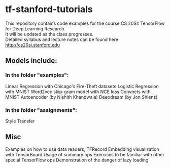 # tf-stanford-tutorials
This repository contains code examples for the course CS 20SI: TensorFlow for Deep Learning Research. <br>
It will be updated as the class progresses. <br>
Detailed syllabus and lecture notes can be found here http://cs20si.stanford.edu

## Models include:
### In the folder "examples":
Linear Regression with Chicago's Fire-Theft datasete
Logistic Regression with MNIST
Word2vec skip-gram model with NCE loss
Convnets with MNIST
Autoencoder (by Nishith Khandwala)
Deepdream (by Jon Shlens)

### In the folder "assignments":
Style Transfer

## Misc
Examples on how to use data readers, TFRecord
Embedding visualization with TensorBoard
Usage of summary ops
Exercises to be familiar with other special TensorFlow ops
Demonstration of the danger of lazy loading



